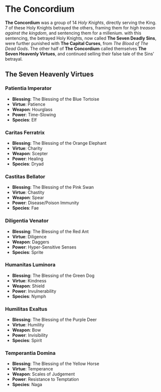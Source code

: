 # __The Concordium__
__The Concordium__ was a group of 14 _Holy Knights_, directly serving the King. 7 of these Holy Knights betrayed the others, framing them for _high treason against the kingdom_, and sentencing them for a millenium. with this sentencing, the betrayed Holy Knights, now called __The Seven Deadly Sins__, were further punished with __The Capital Curses__, from _The Blood of The Dead Gods_. The other half of __The Concordium__ called themselves __The Seven Heavenly Virtues__, and continued selling their false tale of the Sins' betrayal.

## The Seven Heavenly Virtues
### Patientia Imperator
- __Blessing__: The Blessing of the Blue Tortoise
- __Virtue__: Patience
- __Weapon__: Hourglass
- __Power__: Time-Slowing
- __Species__: Elf
### Caritas Ferratrix
- __Blessing__: The Blessing of the Orange Elephant
- __Virtue__: Charity
- __Weapon__: Scepter
- __Power__: Healing
- __Species__: Dryad
### Castitas Bellator
- __Blessing__: The Blessing of the Pink Swan
- __Virtue__: Chastity
- __Weapon__: Spear
- __Power__: Disease/Poison Immunity
- __Species__: Fae
### Diligentia Venator
- __Blessing__: The Blessing of the Red Ant
- __Virtue__: Diligence
- __Weapon__: Daggers
- __Power__: Hyper-Sensitive Senses
- __Species__: Sprite
### Humanitas Luminora
- __Blessing__: The Blessing of the Green Dog
- __Virtue__: Kindness
- __Weapon__: Shield
- __Power__: Invulnerability
- __Species__: Nymph
### Humilitas Exaltus
- __Blessing__: The Blessing of the Purple Deer
- __Virtue__: Humility
- __Weapon__: Bow
- __Power__: Invisibility
- __Species__: Spirit
### Temperantia Domina
- __Blessing__: The Blessing of the Yellow Horse
- __Virtue__: Temperance
- __Weapon__: Scales of Judgement
- __Power__: Resistance to Temptation
- __Species__: Naga
